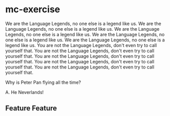 # mc-exercise
We are the Language Legends, no one else is a legend like us.
We are the Language Legends, no one else is a legend like us.
We are the Language Legends, no one else is a legend like us.
We are the Language Legends, no one else is a legend like us.
We are the Language Legends, no one else is a legend like us.
You are not the Language Legends, don't even try to call yourself that.
You are not the Language Legends, don't even try to call yourself that.
You are not the Language Legends, don't even try to call yourself that.
You are not the Language Legends, don't even try to call yourself that.
You are not the Language Legends, don't even try to call yourself that.




Why is Peter Pan flying all the time? 


A. He Neverlands!

## Feature Feature

